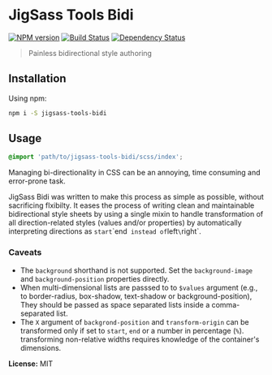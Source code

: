 # JigSass Tools Bidi
[![NPM version][npm-image]][npm-url]  [![Build Status][travis-image]][travis-url] [![Dependency Status][daviddm-image]][daviddm-url]   

 > Painless bidirectional style authoring

## Installation

Using npm:

```sh
npm i -S jigsass-tools-bidi
```

## Usage

```scss
@import 'path/to/jigsass-tools-bidi/scss/index';
```

Managing bi-directionality in CSS can be an annoying, time consuming and error-prone task.

JigSass Bidi was written to make this process as simple as possible, without sacrificing 
flxibilty. It eases the process of writing clean and maintainable bidirectional style sheets 
by using a single mixin to handle transformation of all direction-related styles
(values and/or properties) by automatically interpreting directions as `start`\`end` 
instead of `left`\`right`. 

### Caveats
  - The `background` shorthand is not supported. Set the `background-image`
    and `background-position` properties directly.
  - When multi-dimensional lists are passsed to to `$values` argument
    (e.g., to border-radius, box-shadow, text-shadow or background-position),
    They should be passed as space separated lists inside a comma-separated list.
  - The `X` argument of `backgrond-position` and `transform-origin` can be transformed
    only if set to `start`, `end` or a number in percentage (`%`).
    transforming non-relative widths requires knowledge of the container's dimensions.


**License:** MIT



[npm-image]: https://badge.fury.io/js/jigsass-tools-bidi.svg
[npm-url]: https://npmjs.org/package/jigsass-tools-bidi

[travis-image]: https://travis-ci.org/TxHawks/jigsass-tools-bidi.svg?branch=master
[travis-url]: https://travis-ci.org/TxHawks/jigsass-tools-bidi
[daviddm-image]: https://david-dm.org/TxHawks/jigsass-tools-bidi.svg?theme=shields.io
[daviddm-url]: https://david-dm.org/TxHawks/jigsass-tools-bidi
